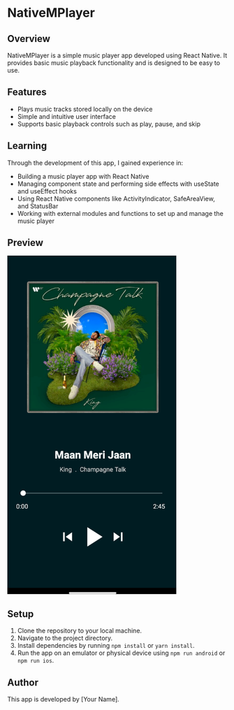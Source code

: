 # NativeMPlayer

## Overview
NativeMPlayer is a simple music player app developed using React Native. It provides basic music playback functionality and is designed to be easy to use.

## Features
- Plays music tracks stored locally on the device
- Simple and intuitive user interface
- Supports basic playback controls such as play, pause, and skip

## Learning
Through the development of this app, I gained experience in:
- Building a music player app with React Native
- Managing component state and performing side effects with useState and useEffect hooks
- Using React Native components like ActivityIndicator, SafeAreaView, and StatusBar
- Working with external modules and functions to set up and manage the music player

## Preview
![Preview](preview.png)

## Setup
1. Clone the repository to your local machine.
2. Navigate to the project directory.
3. Install dependencies by running `npm install` or `yarn install`.
4. Run the app on an emulator or physical device using `npm run android` or `npm run ios`.

## Author
This app is developed by [Your Name].
